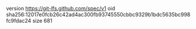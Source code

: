 version https://git-lfs.github.com/spec/v1
oid sha256:12017e0fcb26c42ad4ac300fb93745550cbbc9329b1bdc5635bc998fc9fdac24
size 681

